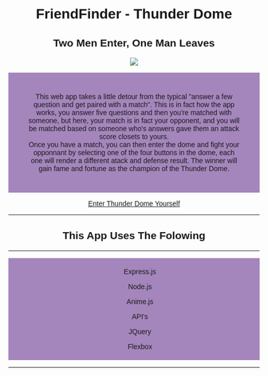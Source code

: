 <div style="text-align:center;font-family: 'Orbitron', sans-serif;">
<link href="https://fonts.googleapis.com/css?family=Exo|Orbitron&display=swap" rel="stylesheet">


# FriendFinder - Thunder Dome


## Two Men Enter, One Man Leaves

<img     src="https://i.pinimg.com/originals/5c/8c/ee/5c8ceee511fb4de2f3ccd5af6bcf26ac.jpg">
<p style="background-color: rgba(76, 17, 125, 0.5); padding:40px">
This web app takes a little detour from the typical "answer a few question and get paired with a match". This is in fact how the app works, you answer five questions and then you're matched with someone, but here, your match is in fact your opponent, and you will be matched based on someone who's answers gave them an attack score closets to yours. 
<br>
Once you have a match, you can then enter the dome and fight your opponnant by selecting one of the four buttons in the dome, each one will render a different atack and defense result. The winner will gain fame and fortune as the champion of the Thunder Dome.
</p>

<a href="https://mighty-hollows-56287.herokuapp.com">Enter Thunder Dome Yourself</a>

<hr>


<div style="text-align: center">
<h2>This App Uses The Folowing</h2>
<hr>
    <div style="padding:5px 0px 5px 0px; background-color: rgba(76, 17, 125, 0.5); ">
    <ol>Express.js</ol>
    <ol>Node.js</ol>
    <ol>Anime.js</ol>
    <ol>API's</ol>
    <ol>JQuery</ol>
    <ol>Flexbox</ol>
    <ol></ol>
    <ol></ol>
    <ol></ol>
    </div>
    <hr>
    <div class="one"></div>
    <div class="one"></div>
    <div class="one"></div>

</div>




